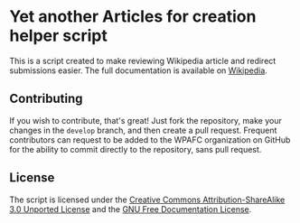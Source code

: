 Yet another Articles for creation helper script
========
This is a script created to make reviewing Wikipedia article and redirect submissions easier. The full documentation is available on [Wikipedia](https://en.wikipedia.org/wiki/Wikipedia:WikiProject_Articles_for_creation/Helper_script#Documentation).

## Contributing
If you wish to contribute, that's great! Just fork the repository, make your changes in the `develop` branch, and then create a pull request. Frequent contributors can request to be added to the WPAFC organization on GitHub for the ability to commit directly to the repository, sans pull request.

## License
The script is licensed under the [Creative Commons Attribution-ShareAlike 3.0 Unported License](http://en.wikipedia.org/wiki/Wikipedia:Text_of_Creative_Commons_Attribution-ShareAlike_3.0_Unported_License) and the [GNU Free Documentation License](http://en.wikipedia.org/wiki/Wikipedia:Text_of_the_GNU_Free_Documentation_License).
